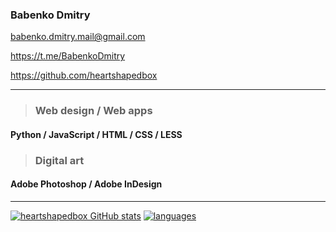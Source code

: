 ### Babenko Dmitry 

babenko.dmitry.mail@gmail.com

https://t.me/BabenkoDmitry

https://github.com/heartshapedbox

-----------------------------------------------------------------------------------------------------------------------------------------------------------------------------------
> ### Web design / Web apps

#### Python / JavaScript / HTML / CSS / LESS

> ### Digital art

#### Adobe Photoshop / Adobe InDesign
-----------------------------------------------------------------------------------------------------------------------------------------------------------------------------------
[![heartshapedbox GitHub stats](https://github-readme-stats.vercel.app/api?username=heartshapedbox&how_icons=true&theme=tokyonight)](https://github.com/heartshapedbox)
[![languages](https://github-readme-stats.vercel.app/api/top-langs/?username=heartshapedbox&layout=compact&theme=tokyonight)](https://github.com/heartshapedbox)
<!---
heartshapedbox/heartshapedbox is a ✨ special ✨ repository because its `README.md` (this file) appears on your GitHub profile.
You can click the Preview link to take a look at your changes.
--->
